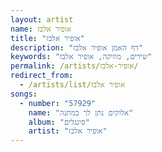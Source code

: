 ```yaml
---
layout: artist
name: אופיר אלבז
title: "אופיר אלבז"
description: "דף האמן אופיר אלבז"
keywords: "שירים, מוזיקה, אופיר אלבז"
permalink: /artists/אופיר-אלבז/
redirect_from:
  - /artists/list/אופיר אלבז
songs:
  - number: "57929"
    name: "אלוקים נתן לך במתנה"
    album: "סינגלים"
    artist: "אופיר אלבז"
---
```

